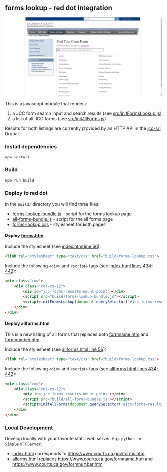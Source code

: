 ## forms lookup - red dot integration

![](screenshot.png)

This is a javascript module that renders:

1) a JCC form search input and search results (see [src/initFormsLookup.js](src/initFormsLookup.js))
2) a list of all JCC forms (see [src/initAllForms.js](src/initAllForms.js))

Results for both listings are currently provided by an HTTP API in the [jcc-srl](https://github.com/chapter-three/jcc-srl/tree/epic-forms) Drupal.

### Install dependencies

```
npm install
```

### Build

```
npm run build
```

### Deploy to red dot

In the `build/` directory you will find three files:

- [forms-lookup-bundle.js](build/forms-lookup-bundle.js) - script for the forms lookup page
- [all-forms-bundle.js](build/all-forms-bundle.js) - script for the all forms page
- [forms-lookup.css](build/forms-lookup.css) - stylesheet for both pages

#### Deploy [forms.htm](https://www.courts.ca.gov/forms.htm)

Include the stylesheet (see [index.html line 56](index.html#L56)):

```html
<link rel="stylesheet" type="text/css" href="build/forms-lookup.css">
```

Include the following `<div>` and `<script>` tags (see [index.html lines 434-442](index.html#L434-L442)):

```html
<div class="row"> 
    <div class="col-xs-12">
        <div id="jcc-forms-results-mount-point"></div>
        <script src="build/forms-lookup-bundle.js"></script>
        <script>initFormsLookup(document.querySelector('#jcc-forms-results-mount-point'));</script>
    </div>
</div>
```

#### Deploy allforms.html

This is a new listing of all forms that replaces both [formname.htm](https://www.courts.ca.gov/formname.htm) and [formnumber.htm](https://www.courts.ca.gov/formnumber.htm). 

Include the stylesheet (see [allforms.html line 56](allforms.html#L56)):

```html
<link rel="stylesheet" type="text/css" href="build/forms-lookup.css">
```

Include the following `<div>` and `<script>` tags (see [allforms.html lines 434-442](allforms.html#L434-L442)):

```html
<div class="row"> 
    <div class="col-xs-12">
        <div id="jcc-forms-results-mount-point"></div>
        <script src="build/all-forms-bundle.js"></script>
        <script>initAllForms(document.querySelector('#jcc-forms-results-mount-point'));</script>
    </div>
</div>
```

### Local Development

Develop locally with your favorite static web server. E.g. `python -m SimpleHTTPServer`.

- [index.html](index.html) corresponds to https://www.courts.ca.gov/forms.htm
- [allorms.html](allforms.html) replaces https://www.courts.ca.gov/formname.htm and https://www.courts.ca.gov/formnumber.htm
